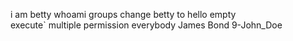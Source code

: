 i am betty
whoami
groups 
change betty to hello
empty  
execute`
multiple permission
everybody
James Bond 
9-John_Doe
